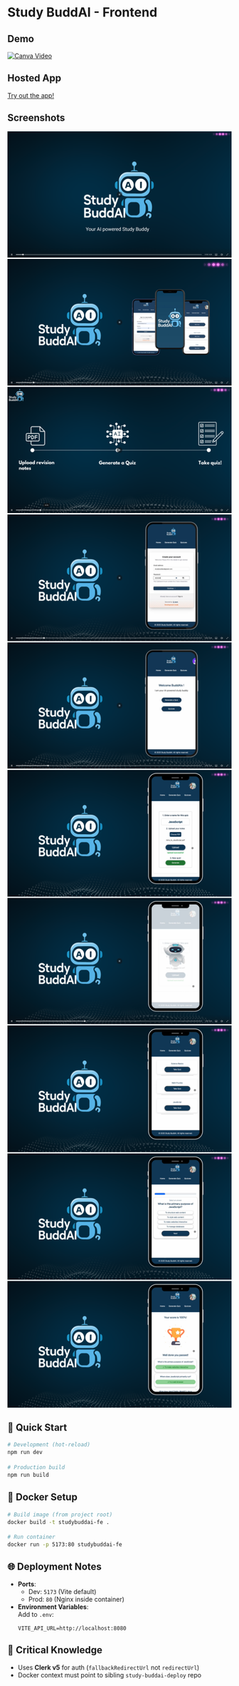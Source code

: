 # Study BuddAI - Frontend

## Demo
[![Canva Video](https://img.shields.io/badge/▶-Watch%20Demo-blue)](https://www.canva.com/design/DAGk-OYPdDw/WaVbKaRpJ0vBj3ri2hu7AA/watch?utm_content=DAGk-OYPdDw&utm_campaign=designshare&utm_medium=link2&utm_source=uniquelinks&utlId=hf649f59812)


## Hosted App 
[Try out the app!](https://main.d2kavmrnv3biu0.amplifyapp.com/)

## Screenshots
![Screenshot 1](./src/assets/Screenshot%20from%202025-04-30%2019-31-03.png)
![Screenshot 2](./src/assets/Screenshot%20from%202025-04-30%2019-31-19.png)
![Screenshot 3](./src/assets/Screenshot%20from%202025-04-30%2019-31-34.png)
![Screenshot 4](./src/assets/Screenshot%20from%202025-04-30%2019-31-42.png  )
![Screenshot 5](./src/assets/Screenshot%20from%202025-04-30%2019-31-44.png)
![Screenshot 6](./src/assets/Screenshot%20from%202025-04-30%2019-32-34.png)
![Screenshot 7](./src/assets/Screenshot%20from%202025-04-30%2019-32-38.png)
![Screenshot 8](./src/assets/Screenshot%20from%202025-04-30%2019-32-43.png)
![Screenshot 9](./src/assets/Screenshot%20from%202025-04-30%2019-32-50.png)
![Screenshot 10](./src/assets/Screenshot%20from%202025-04-30%2019-33-00.png)

## 🚀 Quick Start
```bash
# Development (hot-reload)
npm run dev

# Production build
npm run build
```

## 🔧 Docker Setup
```bash
# Build image (from project root)
docker build -t studybuddai-fe .

# Run container
docker run -p 5173:80 studybuddai-fe
```

## 🌐 Deployment Notes
- **Ports**: 
  - Dev: `5173` (Vite default)
  - Prod: `80` (Nginx inside container)
- **Environment Variables**:  
  Add to `.env`:
  ```env
  VITE_API_URL=http://localhost:8080
  ```

## 🧠 Critical Knowledge
- Uses **Clerk v5** for auth (`fallbackRedirectUrl` not `redirectUrl`)
- Docker context must point to sibling `study-buddai-deploy` repo

